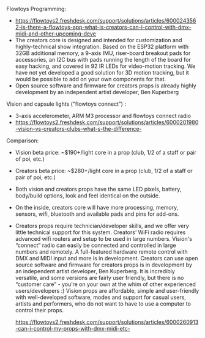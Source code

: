 Flowtoys Programming:
- https://flowtoys2.freshdesk.com/support/solutions/articles/6000243562-is-there-a-flowtoys-app-what-is-creators-can-i-control-with-dmx-midi-and-other-upcoming-deve
- The creators core is designed and intended for customization and highly-technical show integration. Based on the ESP32 platform with 32GB additional memory, a 9-axis IMU, riser-board breakout pads for accessories, an I2C bus with pads running the length of the board for easy hacking, and covered in 92 IR LEDs for video-motion tracking. We have not yet developed a good solution for 3D motion tracking, but it would be possible to add on your own components for that.
- Open source software and firmware for creators props is already highly development by an independent artist developer, Ben Kuperberg


Vision and capsule lights ("flowtoys connect”) : 
- 3-axis accelerometer, ARM M3 processor and flowtoys connect radio
- https://flowtoys2.freshdesk.com/support/solutions/articles/6000201980-vision-vs-creators-clubs-what-s-the-difference-

Comparison:

  - Vision beta price: ~$190+/light core in a prop (club, 1/2 of a staff or pair of poi, etc.)
  - Creators beta price: ~$280+/light core in a prop (club, 1/2 of a staff or pair of poi, etc.)
  - Both vision and creators props have the same LED pixels, battery, body/build options, look and feel identical on the outside.
  - On the inside, creators core will have more processing, memory, sensors, wifi, bluetooth and available pads and pins for add-ons.
  - Creators props require technician/developer skills, and we offer very little technical support for this system.
    Creators’ WiFi radio requires advanced wifi routers and setup to be used in large numbers.
    Vision's “connect” radio can easily be connected and controlled in large numbers and remotely. A full-featured hardware remote control with DMX and MIDI input and more is in development.
    Creators can use open source software and firmware for creators props is in development by an independent artist developer, Ben Kuperberg. It is incredibly versatile, and some versions are fairly user friendly, but there is no “customer care” - you’re on your own at the whim of other experienced users/developers :)
    Vision props are affordable, simple and user-friendly with well-developed software, modes and support for casual users, artists and performers, who do not want to have to use a computer to control their props.

    https://flowtoys2.freshdesk.com/support/solutions/articles/6000260913-can-i-control-my-props-with-dmx-midi-etc-